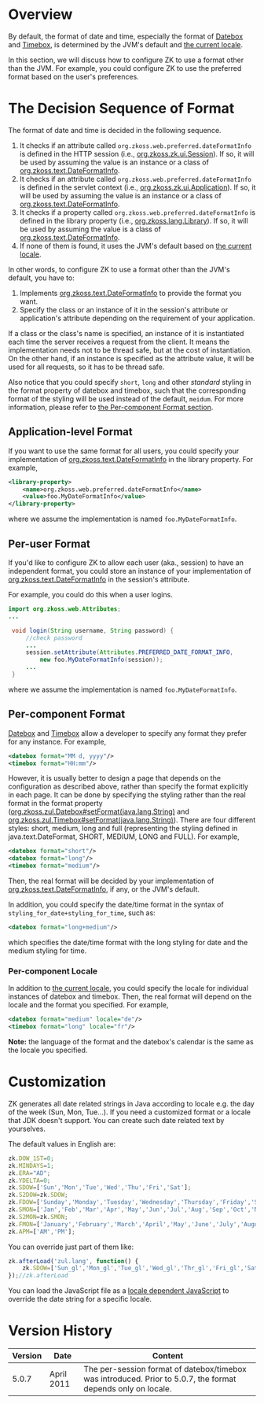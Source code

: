# Overview

By default, the format of date and time, especially the format of
[Datebox]({{site.baseurl}}/zk_component_ref/datebox) and
[Timebox]({{site.baseurl}}/zk_component_ref/timebox), is
determined by the JVM's default and [the current locale]({{site.baseurl}}/zk_dev_ref/internationalization/locale).

In this section, we will discuss how to configure ZK to use a format
other than the JVM. For example, you could configure ZK to use the
preferred format based on the user's preferences.

# The Decision Sequence of Format

The format of date and time is decided in the following sequence.

1.  It checks if an attribute called
    `org.zkoss.web.preferred.dateFormatInfo` is defined in the HTTP
    session (i.e.,
    [org.zkoss.zk.ui.Session](https://www.zkoss.org/javadoc/latest/zk/org/zkoss/zk/ui/Session.html)). If so,
    it will be used by assuming the value is an instance or a class of
    [org.zkoss.text.DateFormatInfo](https://www.zkoss.org/javadoc/latest/zk/org/zkoss/text/DateFormatInfo.html).
2.  It checks if an attribute called
    `org.zkoss.web.preferred.dateFormatInfo` is defined in the servlet
    context (i.e.,
    [org.zkoss.zk.ui.Application](https://www.zkoss.org/javadoc/latest/zk/org/zkoss/zk/ui/Application.html)). If
    so, it will be used by assuming the value is an instance or a class
    of
    [org.zkoss.text.DateFormatInfo](https://www.zkoss.org/javadoc/latest/zk/org/zkoss/text/DateFormatInfo.html).
3.  It checks if a property called
    `org.zkoss.web.preferred.dateFormatInfo` is defined in the library
    property (i.e., [org.zkoss.lang.Library](https://www.zkoss.org/javadoc/latest/zk/org/zkoss/lang/Library.html)). If so,
    it will be used by assuming the value is a class of
    [org.zkoss.text.DateFormatInfo](https://www.zkoss.org/javadoc/latest/zk/org/zkoss/text/DateFormatInfo.html).
4.  If none of them is found, it uses the JVM's default based on [the current locale]({{site.baseurl}}/zk_dev_ref/internationalization/locale).

In other words, to configure ZK to use a format other than the JVM's
default, you have to:

1.  Implements
    [org.zkoss.text.DateFormatInfo](https://www.zkoss.org/javadoc/latest/zk/org/zkoss/text/DateFormatInfo.html) to
    provide the format you want.
2.  Specify the class or an instance of it in the session's attribute or
    application's attribute depending on the requirement of your
    application.

If a class or the class's name is specified, an instance of it is
instantiated each time the server receives a request from the client. It
means the implementation needs not to be thread safe, but at the cost of
instantiation. On the other hand, if an instance is specified as the
attribute value, it will be used for all requests, so it has to be
thread safe.

Also notice that you could specify `short`, `long` and other *standard*
styling in the format property of datebox and timebox, such that the
corresponding format of the styling will be used instead of the default,
`meidum`. For more information, please refer to [the Per-component Format section](#Per-component_Format).

## Application-level Format

If you want to use the same format for all users, you could specify your
implementation of
[org.zkoss.text.DateFormatInfo](https://www.zkoss.org/javadoc/latest/zk/org/zkoss/text/DateFormatInfo.html) in the
library property. For example,

```xml
<library-property>
    <name>org.zkoss.web.preferred.dateFormatInfo</name>
    <value>foo.MyDateFormatInfo</value>
</library-property>
```

where we assume the implementation is named `foo.MyDateFormatInfo`.

## Per-user Format

If you'd like to configure ZK to allow each user (aka., session) to have
an independent format, you could store an instance of your
implementation of
[org.zkoss.text.DateFormatInfo](https://www.zkoss.org/javadoc/latest/zk/org/zkoss/text/DateFormatInfo.html) in the
session's attribute.

For example, you could do this when a user logins.

```java
import org.zkoss.web.Attributes;
...

 void login(String username, String password) {
     //check password
     ...
     session.setAttribute(Attributes.PREFERRED_DATE_FORMAT_INFO,
         new foo.MyDateFormatInfo(session));
     ...
 }
```

where we assume the implementation is named `foo.MyDateFormatInfo`.

## Per-component Format

[Datebox]({{site.baseurl}}/zk_component_ref/datebox) and
[Timebox]({{site.baseurl}}/zk_component_ref/timebox) allow a
developer to specify any format they prefer for any instance. For
example,

```xml
<datebox format="MM d, yyyy"/>
<timebox format="HH:mm"/>
```

However, it is usually better to design a page that depends on the
configuration as described above, rather than specify the format
explicitly in each page. It can be done by specifying the styling rather
than the real format in the format property
([org.zkoss.zul.Datebox#setFormat(java.lang.String)](https://www.zkoss.org/javadoc/latest/zk/org/zkoss/zul/Datebox.html#setFormat(java.lang.String))
and
[org.zkoss.zul.Timebox#setFormat(java.lang.String)](https://www.zkoss.org/javadoc/latest/zk/org/zkoss/zul/Timebox.html#setFormat(java.lang.String))).
There are four different styles: short, medium, long and full
(representing the styling defined in java.text.DateFormat, SHORT,
MEDIUM, LONG and FULL). For example,

```xml
<datebox format="short"/>
<datebox format="long"/>
<timebox format="medium"/>
```

Then, the real format will be decided by your implementation of
[org.zkoss.text.DateFormatInfo](https://www.zkoss.org/javadoc/latest/zk/org/zkoss/text/DateFormatInfo.html), if
any, or the JVM's default.

In addition, you could specify the date/time format in the syntax of
`styling_for_date+styling_for_time`, such as:

```xml
<datebox format="long+medium"/>
```

which specifies the date/time format with the long styling for date and
the medium styling for time.

### Per-component Locale

In addition to [the current locale]({{site.baseurl}}/zk_dev_ref/internationalization/locale),
you could specify the locale for individual instances of datebox and
timebox. Then, the real format will depend on the locale and the format
you specified. For example,

```xml
<datebox format="medium" locale="de"/>
<timebox format="long" locale="fr"/>
```

**Note:** the language of the format and the datebox's calendar is the
same as the locale you specified.

# Customization

ZK generates all date related strings in Java according to locale e.g.
the day of the week (Sun, Mon, Tue...). If you need a customized format
or a locale that JDK doesn't support. You can create such date related
text by yourselves.

The default values in English are:

```javascript
zk.DOW_1ST=0;
zk.MINDAYS=1;
zk.ERA="AD";
zk.YDELTA=0;
zk.SDOW=['Sun','Mon','Tue','Wed','Thu','Fri','Sat'];
zk.S2DOW=zk.SDOW;
zk.FDOW=['Sunday','Monday','Tuesday','Wednesday','Thursday','Friday','Saturday'];
zk.SMON=['Jan','Feb','Mar','Apr','May','Jun','Jul','Aug','Sep','Oct','Nov','Dec'];
zk.S2MON=zk.SMON;
zk.FMON=['January','February','March','April','May','June','July','August','September','October','November','December'];
zk.APM=['AM','PM'];
```

You can override just part of them like:

```javascript
zk.afterLoad('zul.lang', function() {
    zk.SDOW=['Sun_gl','Mon_gl','Tue_gl','Wed_gl','Thr_gl','Fri_gl','Sat_gl']; //set your date string
});//zk.afterLoad
```

You can load the JavaScript file as a [ locale dependent JavaScript]({{site.baseurl}}/zk_dev_ref/internationalization/locale_dependent_resources)
to override the date string for a specific locale.

# Version History

| Version | Date       | Content                                                                                                      |
|---------|------------|--------------------------------------------------------------------------------------------------------------|
| 5.0.7   | April 2011 | The per-session format of datebox/timebox was introduced. Prior to 5.0.7, the format depends only on locale. |
